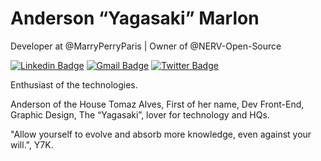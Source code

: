 # Anderson “Yagasaki” Marlon

Developer at @MarryPerryParis | Owner of @NERV-Open-Source

[![Linkedin Badge](https://img.shields.io/badge/-Anderson%20Marlon-6633cc?style=flat-square&logo=Linkedin&logoColor=white&link=https://www.linkedin.com/in/andersonmarlon/)](https://www.linkedin.com/in/andersonmarlon/) 
[![Gmail Badge](https://img.shields.io/badge/-anderson18.marlon@gmail.com-6633cc?style=flat-square&logo=Gmail&logoColor=white&link=mailto:anderson18.marlon@gmail.com)](mailto:anderson18.marlon@gmail.com)
[![Twitter Badge](https://img.shields.io/badge/-@Yagasaki7k-6633cc?style=flat-square&labelColor=6633cc&logo=twitter&logoColor=white&link=https://twitter.com/yagasaki7k)](https://twitter.com/yagasaki7k) 

Enthusiast of the technologies.

Anderson of the House Tomaz Alves, First of her name, Dev Front-End, Graphic Design, The “Yagasaki”, lover for technology and HQs.

"Allow yourself to evolve and absorb more knowledge, even against your will.", Y7K.
